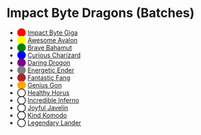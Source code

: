 # Impact Byte Dragons (Batches)

* <b style="color: red;">⬤</b> [Impact Byte Giga](https://github.com/impactbyte)
* <b style="color: yellow;">⬤</b> [Awesome Avalon](https://github.com/impactbyte-avalon)
* <b style="color: green;">⬤</b> [Brave Bahamut](https://github.com/impactbyte-bahamut)
* <b style="color: blue;">⬤</b> [Curious Charizard](https://github.com/impactbyte-charizard)
* <b style="color: purple;">⬤</b> [Daring Drogon](https://github.com/impactbyte-drogon)
* <b style="color: gray;">⬤</b> [Energetic Ender](https://github.com/impactbyte-ender)
* <b style="color: brown;">⬤</b> [Fantastic Fang](https://github.com/impactbyte-fang)
* <b style="color: orange;">⬤</b> [Genius Gon](https://github.com/impactbyte-gon)
* <b style="color: black;">◯</b> [Healthy Horus](https://github.com/impactbyte-horus)
* <b style="color: black;">◯</b> [Incredible Inferno](https://github.com/impactbyte-inferno)
* <b style="color: black;">◯</b> [Joyful Javelin](https://github.com/impactbyte-javelin)
* <b style="color: black;">◯</b> [Kind Komodo](https://github.com/impactbyte-komodo)
* <b style="color: black;">◯</b> [Legendary Lander](https://github.com/impactbyte-lander)
